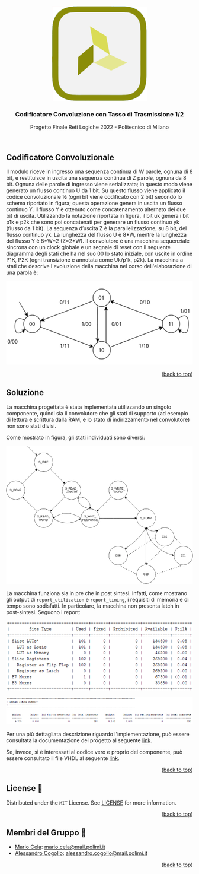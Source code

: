 <a name="readme-top"></a>

<!-- PROJECT LOGO -->
<br />
<div align="center">
  <a href="https://github.com/MarioCela/Convolutore_RL">
    <img src="Documentation/images/Xilinx.png" alt="Xilinx Ixon" width="256">
  </a>

<h3 align="center">Codificatore Convoluzione con Tasso di Trasmissione 1/2</h3>

  <p align="center">
    Progetto Finale Reti Logiche 2022 - Politecnico di Milano
  </p>
  <br />
</div>

<!-- ABOUT THE PROJECT -->
## Codificatore Convoluzionale 

Il modulo riceve in ingresso una sequenza continua di W parole, ognuna di 8 bit, e
restituisce in uscita una sequenza continua di Z parole, ognuna da 8 bit. Ognuna delle
parole di ingresso viene serializzata; in questo modo viene generato un flusso continuo U da
1 bit. Su questo flusso viene applicato il codice convoluzionale ½ (ogni bit viene codificato
con 2 bit) secondo lo schema riportato in figura; questa operazione genera in uscita un
flusso continuo Y. Il flusso Y è ottenuto come concatenamento alternato dei due bit di uscita.
Utilizzando la notazione riportata in figura, il bit uk genera i bit p1k e p2k che sono poi
concatenati per generare un flusso continuo yk (flusso da 1 bit). La sequenza d’uscita Z è la
parallelizzazione, su 8 bit, del flusso continuo yk.
La lunghezza del flusso U è 8\*W, mentre la lunghezza del flusso Y è 8\*W\*2 (Z=2*W).
Il convolutore è una macchina sequenziale sincrona con un clock globale e un segnale di
reset con il seguente diagramma degli stati che ha nel suo 00 lo stato iniziale, con uscite in
ordine P1K, P2K (ogni transizione è annotata come Uk/p1k, p2k).
La macchina a stati che descrive l'evoluzione della macchina nel corso dell'elaborazione di una parola è:

<p align="center">
  <img src="Documentation/images/FSM_Conv.jpg" alt="Convolutore"/>
</p>

<p align="right">(<a href="#readme-top">back to top</a>)</p>

## Soluzione

La macchina progettata è stata implementata utilizzando un singolo componente, quindi sia il convolutore che gli stati di supporto (ad esempio di lettura e scrittura dalla RAM, e lo stato di indirizzamento nel convolutore) non sono stati divisi.

Come mostrato in figura, gli stati individuati sono diversi:

<p align="center">
  <img src="Documentation/images/FSM.png" alt="Convolutore"/>
</p>

La macchina funziona sia in pre che in post sintesi. Infatti, come mostrano gli output di `report_utilization` e `report_timing`, i requisiti di memoria e di tempo sono sodisfatti. In particolare, la macchina non presenta latch in post-sintesi.
Seguono i report:

<p align="center">
  <img src="Documentation/images/report_uilization.png" alt="Convolutore"/>
</p>

<p align="center">
  <img src="Documentation/images/report_timing.png" alt="Convolutore"/>
</p>

Per una più dettagliata descrizione riguardo l'implementazione, può essere consultata la documentazione del progetto al seguente [link](https://github.com/MarioCela/Convolutore_RL/blob/main/Documentation/documentation.pdf).

Se, invece, si è interessati al codice vero e proprio del componente, può essere consultato il file VHDL al seguente [link](https://github.com/MarioCela/Convolutore_RL/blob/main/project_reti_logiche.vhd).

<p align="right">(<a href="#readme-top">back to top</a>)</p>



<!-- LICENSE -->
## License 📄

Distributed under the `MIT` License. See [LICENSE](https://github.com/MarioCela/Convolutore_RL/blob/main/LICENSE) for more information.

<p align="right">(<a href="#readme-top">back to top</a>)</p>



<!-- CONTACT -->
## Membri del Gruppo 👥

* [Mario Cela](https://github.com/MarioCela): mario.cela@mail.polimi.it 
* [Alessandro Cogollo](https://github.com/AlessandroCogollo): alessandro.cogollo@mail.polimi.it

<p align="right">(<a href="#readme-top">back to top</a>)</p>
